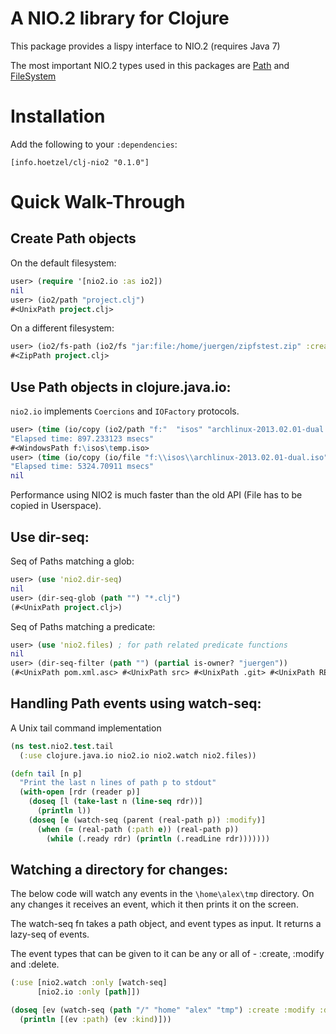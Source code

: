 A NIO.2 library for Clojure
===========================

This package provides a lispy interface to NIO.2 (requires Java 7)

The most important NIO.2 types used in this packages are [Path][] and [FileSystem][]


Installation
============

Add the following to your `:dependencies`:

    [info.hoetzel/clj-nio2 "0.1.0"]


Quick Walk-Through
==================

Create Path objects
-------------------

On the default filesystem:

```clj
user> (require '[nio2.io :as io2])
nil
user> (io2/path "project.clj")
#<UnixPath project.clj>
```

On a different filesystem:

```clj
user> (io2/fs-path (io2/fs "jar:file:/home/juergen/zipfstest.zip" :create true) "project.clj")
#<ZipPath project.clj>
```

Use Path objects in clojure.java.io:
------------------------------------

`nio2.io` implements `Coercions` and `IOFactory` protocols.

```clj
user> (time (io/copy (io2/path "f:"  "isos" "archlinux-2013.02.01-dual.iso") (io2/path "f:" "isos" "temp.iso")))
"Elapsed time: 897.233123 msecs"
#<WindowsPath f:\isos\temp.iso>
user> (time (io/copy (io/file "f:\\isos\\archlinux-2013.02.01-dual.iso") (io/file "f:\\isos\\temp.iso")))
"Elapsed time: 5324.70911 msecs"
nil
```

Performance using NIO2 is much faster than the old API (File has to be copied in Userspace).


[Path]: http://docs.oracle.com/javase/7/docs/api/java/nio/file/Path.html
[FileSystem]: http://docs.oracle.com/javase/7/docs/api/java/nio/file/FileSystem.html


Use dir-seq:
------------

Seq of Paths matching a glob:

```clj
user> (use 'nio2.dir-seq)
nil
user> (dir-seq-glob (path "") "*.clj")
(#<UnixPath project.clj>)
```

Seq of Paths matching a predicate:

```clj
user> (use 'nio2.files) ; for path related predicate functions
nil
user> (dir-seq-filter (path "") (partial is-owner? "juergen"))
(#<UnixPath pom.xml.asc> #<UnixPath src> #<UnixPath .git> #<UnixPath README.md> #<UnixPath target> #<UnixPath project.clj> #<UnixPath pom.xml>)
```


Handling Path events using watch-seq:
-------------------------------------

A Unix tail command implementation

```clj
(ns test.nio2.test.tail
  (:use clojure.java.io nio2.io nio2.watch nio2.files))

(defn tail [n p]
  "Print the last n lines of path p to stdout"
  (with-open [rdr (reader p)]
    (doseq [l (take-last n (line-seq rdr))]
      (println l))
    (doseq [e (watch-seq (parent (real-path p)) :modify)]
      (when (= (real-path (:path e)) (real-path p))
        (while (.ready rdr) (println (.readLine rdr)))))))
```

Watching a directory for changes:
---------------------------------

The below code will watch any events in the `\home\alex\tmp` directory. On any changes it receives an event, which it then prints it on the screen.

The watch-seq fn takes a path object, and event types as input. It returns a lazy-seq of events.

The event types that can be given to it can be any or all of - :create, :modify and :delete.

```clj
(:use [nio2.watch :only [watch-seq]
      [nio2.io :only [path]])

(doseq [ev (watch-seq (path "/" "home" "alex" "tmp") :create :modify :delete)]
  (println [(ev :path) (ev :kind)]))

```
